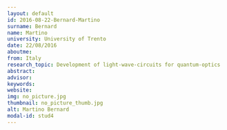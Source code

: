 ```yaml
---
layout: default 
id: 2016-08-22-Bernard-Martino
surname: Bernard
name: Martino
university: University of Trento
date: 22/08/2016
aboutme: 
from: Italy
research_topic: Development of light-wave-circuits for quantum-optics 
abstract: 
advisor: 
keywords: 
website: 
img: no_picture.jpg
thumbnail: no_picture_thumb.jpg
alt: Martino Bernard
modal-id: stud4
---
```

